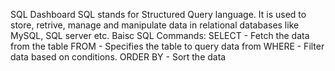 SQL Dashboard
SQL stands for Structured Query language. It is used to store, retrive, manage and manipulate data in relational databases like MySQL, SQL server etc.
Baisc SQL Commands:
SELECT - Fetch the data from the table
FROM  - Specifies the table to query data from
WHERE - Filter data based on conditions.
ORDER BY - Sort the data

